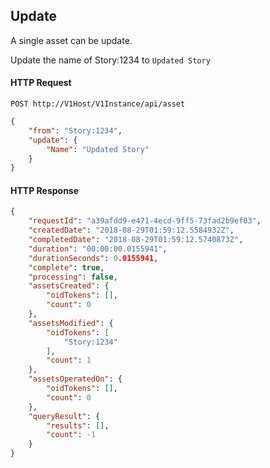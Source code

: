 ## Update

A single asset can be update.

Update the name of Story:1234 to `Updated Story`

#### HTTP Request

`POST http://V1Host/V1Instance/api/asset`

```json
{
    "from": "Story:1234",
    "update": {
        "Name": "Updated Story"
    }
}
```

#### HTTP Response
```json
{
	"requestId": "a39afdd9-e471-4ecd-9ff5-73fad2b9ef03",
	"createdDate": "2018-08-29T01:59:12.5584932Z",
	"completedDate": "2018-08-29T01:59:12.5740873Z",
	"duration": "00:00:00.0155941",
	"durationSeconds": 0.0155941,
	"complete": true,
	"processing": false,
	"assetsCreated": {
		"oidTokens": [],
		"count": 0
	},
	"assetsModified": {
		"oidTokens": [
			"Story:1234"
		],
		"count": 1
	},
	"assetsOperatedOn": {
		"oidTokens": [],
		"count": 0
	},
	"queryResult": {
		"results": [],
		"count": -1
	}
}
```